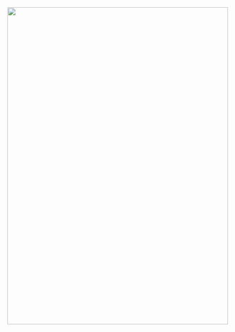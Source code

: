 <img src="https://i.pinimg.com/originals/0f/a9/72/0fa9721696d78a87a94be2e8718d22ad.jpg" height="720" width="500">

